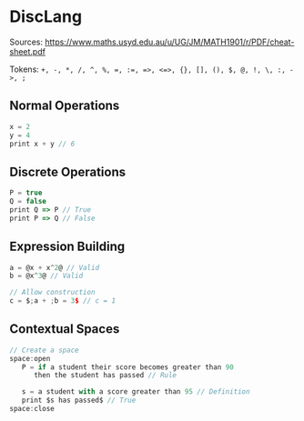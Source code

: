 # DiscLang

Sources: <https://www.maths.usyd.edu.au/u/UG/JM/MATH1901/r/PDF/cheat-sheet.pdf>

Tokens: ```+, -, *, /, ^, %, =, :=, =>, <=>, {}, [], (), $, @, !, \, :, ->, ;```

## Normal Operations

```js
x = 2
y = 4
print x + y // 6
```

## Discrete Operations

```js
P = true
Q = false
print Q => P // True
print P => Q // False
```

## Expression Building

```js
a = @x + x^2@ // Valid
b = @x^3@ // Valid

// Allow construction
c = $;a + ;b = 3$ // c = 1
```

## Contextual Spaces

```js
// Create a space
space:open
   P = if a student their score becomes greater than 90
      then the student has passed // Rule

   s = a student with a score greater than 95 // Definition
   print $s has passed$ // True
space:close
```

